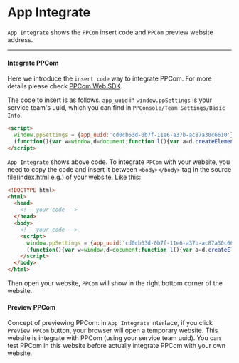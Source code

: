 # App Integrate 

`App Integrate` shows the `PPCom` insert code and `PPCom` preview website address.

------

#### Integrate PPCom

Here we introduce the `insert code` way to integrate PPCom. For more details please check [PPCom Web SDK](../ppcom/web-sdk.md).

The code to insert is as follows. `app_uuid` in `window.ppSettings` is your service team's uuid, which you can find in `PPConsole/Team Settings/Basic Info`.

```html
<script> 
  window.ppSettings = {app_uuid:'cd0cb63d-0b7f-11e6-a37b-ac87a30c6610'};
  (function(){var w=window,d=document;function l(){var a=d.createElement('script');a.type='text/javascript';a.async=!0;a.src='https://ppmessage.com/ppcom/assets/pp-library.min.js';var b=d.getElementsByTagName('script')[0];b.parentNode.insertBefore(a,b)}w.attachEvent?w.attachEvent('onload',l):w.addEventListener('load',l,!1);})()
</script>
```

`App Integrate` shows above code. To integrate `PPCom` with your website, you need to copy the code and insert it between `<body></body>` tag in the source file(index.html e.g.) of your website. Like this:

```html
<!DOCTYPE html>
<html>
  <head>
    <!-- your-code -->
  </head>
  <body>
    <!-- your-code -->
    <script> 
      window.ppSettings = {app_uuid:'cd0cb63d-0b7f-11e6-a37b-ac87a30c6610'};
      (function(){var w=window,d=document;function l(){var a=d.createElement('script');a.type='text/javascript';a.async=!0;a.src='https://ppmessage.com/ppcom/assets/pp-library.min.js';var b=d.getElementsByTagName('script')[0];b.parentNode.insertBefore(a,b)}w.attachEvent?w.attachEvent('onload',l):w.addEventListener('load',l,!1);})()
    </script>
  </body>
</html>
```

Then open your website, `PPCom` will show in the right bottom corner of the website.

#### Preview PPCom

Concept of previewing PPCom: in `App Integrate` interface, if you click `Preview PPCom` button, your browser will open a temporary website. This website is integrate with PPCom (using your service team uuid). You can test PPCom in this website before actually integrate PPCom with your own website.
